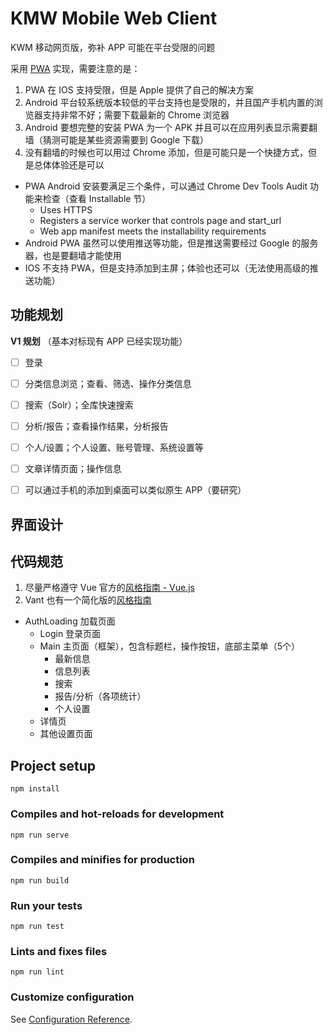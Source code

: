 # KMW Mobile Web Client

KWM 移动网页版，弥补 APP 可能在平台受限的问题

采用 [PWA](https://developers.google.com/web/progressive-web-apps/) 实现，需要注意的是：

1. PWA 在 IOS 支持受限，但是 Apple 提供了自己的解决方案
2. Android 平台较系统版本较低的平台支持也是受限的，并且国产手机内置的浏览器支持非常不好；需要下载最新的 Chrome 浏览器
3. Android 要想完整的安装 PWA 为一个 APK 并且可以在应用列表显示需要翻墙（猜测可能是某些资源需要到 Google 下载）
4. 没有翻墙的时候也可以用过 Chrome 添加，但是可能只是一个快捷方式，但是总体体验还是可以


- PWA Android 安装要满足三个条件，可以通过 Chrome Dev Tools Audit 功能来检查（查看 Installable 节）
    - Uses HTTPS
    - Registers a service worker that controls page and start_url
    - Web app manifest meets the installability requirements
- Android PWA 虽然可以使用推送等功能，但是推送需要经过 Google 的服务器，也是要翻墙才能使用
- IOS 不支持 PWA，但是支持添加到主屏；体验也还可以（无法使用高级的推送功能）


## 功能规划

**V1 规划** （基本对标现有 APP 已经实现功能）

- [ ] 登录
- [ ] 分类信息浏览；查看、筛选、操作分类信息
- [ ] 搜索（Solr）；全库快速搜索
- [ ] 分析/报告；查看操作结果，分析报告
- [ ] 个人/设置；个人设置、账号管理、系统设置等
- [ ] 文章详情页面；操作信息
- [ ] 可以通过手机的添加到桌面可以类似原生 APP（要研究）


## 界面设计



## 代码规范

1. 尽量严格遵守 Vue 官方的[风格指南 - Vue.js](https://cn.vuejs.org/v2/style-guide/)
2. Vant 也有一个简化版的[风格指南](https://youzan.github.io/vant/#/zh-CN/style-guide)




- AuthLoading 加载页面
    + Login 登录页面
    + Main 主页面（框架），包含标题栏，操作按钮，底部主菜单（5个）
        - 最新信息
        - 信息列表
        - 搜索
        - 报告/分析（各项统计）
        - 个人设置
    + 详情页
    + 其他设置页面



## Project setup
```
npm install
```

### Compiles and hot-reloads for development
```
npm run serve
```

### Compiles and minifies for production
```
npm run build
```

### Run your tests
```
npm run test
```

### Lints and fixes files
```
npm run lint
```

### Customize configuration
See [Configuration Reference](https://cli.vuejs.org/config/).




